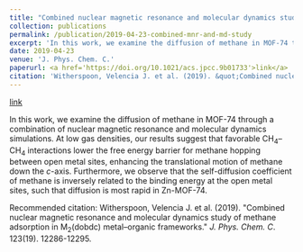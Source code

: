```yaml
---
title: "Combined nuclear magnetic resonance and molecular dynamics study of methane adsorption in M<sub>2</sub>(dobdc) metal–organic frameworks"
collection: publications
permalink: /publication/2019-04-23-combined-mnr-and-md-study
excerpt: 'In this work, we examine the diffusion of methane in MOF-74 through a combination of nuclear magnetic resonance and molecular dynamics simulations. At low gas densities, our results suggest that favorable CH<sub>4</sub>–CH<sub>4</sub> interactions lower the free energy barrier for methane hopping between open metal sites, enhancing the translational motion of methane down the *c*-axis. Furthermore, we observe that the self-diffusion coefficient of methane is inversely related to the binding energy at the open metal sites, such that diffusion is most rapid in Zn-MOF-74.'
date: 2019-04-23
venue: 'J. Phys. Chem. C.'
paperurl: <a href='https://doi.org/10.1021/acs.jpcc.9b01733'>link</a>
citation: 'Witherspoon, Velencia J. et al. (2019). &quot;Combined nuclear magnetic resonance and molecular dynamics study of methane adsorption in M<sub>2</sub>(dobdc) metal–organic frameworks.&quot; <i>J. Phys. Chem. C</i>. 123(19). 12286-12295.'
---
```


<a href='https://doi.org/10.1021/acs.jpcc.9b01733'>link</a>

In this work, we examine the diffusion of methane in MOF-74 through a combination of nuclear magnetic resonance and molecular dynamics simulations. At low gas densities, our results suggest that favorable CH<sub>4</sub>–CH<sub>4</sub> interactions lower the free energy barrier for methane hopping between open metal sites, enhancing the translational motion of methane down the *c*-axis. Furthermore, we observe that the self-diffusion coefficient of methane is inversely related to the binding energy at the open metal sites, such that diffusion is most rapid in Zn-MOF-74.

Recommended citation: Witherspoon, Velencia J. et al. (2019). "Combined nuclear magnetic resonance and molecular dynamics study of methane adsorption in M<sub>2</sub>(dobdc) metal–organic frameworks." <i>J. Phys. Chem. C</i>. 123(19). 12286-12295.